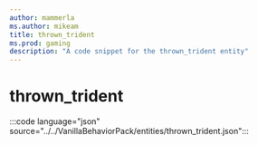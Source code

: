 ```yaml
---
author: mammerla
ms.author: mikeam
title: thrown_trident
ms.prod: gaming
description: "A code snippet for the thrown_trident entity"
---
```


# thrown_trident

:::code language="json" source="../../VanillaBehaviorPack/entities/thrown_trident.json":::